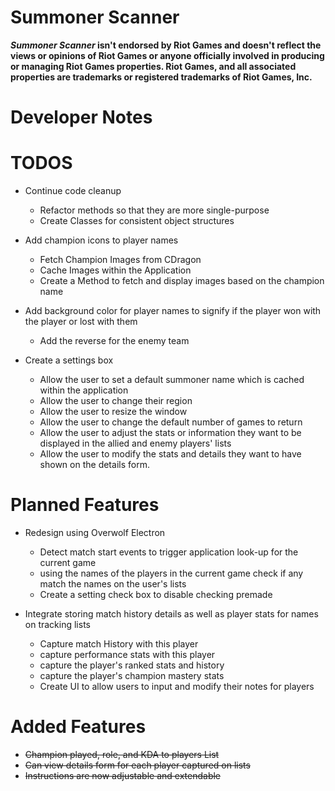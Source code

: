 # Summoner Scanner

___Summoner Scanner_ isn't endorsed by Riot Games and doesn't reflect the views or opinions of Riot Games or anyone officially involved in producing or managing Riot Games properties. Riot Games, and all associated properties are trademarks or registered trademarks of Riot Games, Inc.__

# Developer Notes

# TODOS

* Continue code cleanup
  * Refactor methods so that they are more single-purpose
  * Create Classes for consistent object structures
    
* Add champion icons to player names
  * Fetch Champion Images from CDragon
  * Cache Images within the Application
  * Create a Method to fetch and display images based on the champion name
    
* Add background color for player names to signify if the player won with the player or lost with them
  * Add the reverse for the enemy team
    
* Create a settings box
  * Allow the user to set a default summoner name which is cached within the application
  * Allow the user to change their region
  * Allow the user to resize the window
  * Allow the user to change the default number of games to return
  * Allow the user to adjust the stats or information they want to be displayed in the allied and enemy players' lists
  * Allow the user to modify the stats and details they want to have shown on the details form.    

# Planned Features

* Redesign using Overwolf Electron
  * Detect match start events to trigger application look-up for the current game
  * using the names of the players in the current game check if any match the names on the user's lists
  * Create a setting check box to disable checking premade
    
* Integrate storing match history details as well as player stats for names on tracking lists
  * Capture match History with this player
  * capture performance stats with this player
  * capture the player's ranked stats and history
  * capture the player's champion mastery stats
  * Create UI to allow users to input and modify their notes for players
  
# Added Features

* ~~Champion played, role, and KDA to players List~~
* ~~Can view details form for each player captured on lists~~
* ~~Instructions are now adjustable and extendable~~
  
